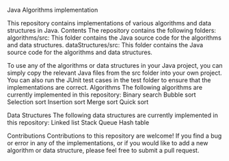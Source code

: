 Java Algorithms implementation

This repository contains implementations of various algorithms and data structures in Java.
Contents
The repository contains the following folders:
algorithms/src: This folder contains the Java source code for the algorithms and data structures.
dataStructures/src: This folder contains the Java source code for the algorithms and data structures.

To use any of the algorithms or data structures in your Java project, you can simply copy the relevant Java files from the src folder into your own project. You can also run the JUnit test cases in the test folder to ensure that the implementations are correct.
Algorithms
The following algorithms are currently implemented in this repository:
Binary search
Bubble sort
Selection sort
Insertion sort
Merge sort
Quick sort

Data Structures
The following data structures are currently implemented in this repository:
Linked list
Stack
Queue
Hash table

Contributions
Contributions to this repository are welcome! If you find a bug or error in any of the implementations, or if you would like to add a new algorithm or data structure, please feel free to submit a pull request.
